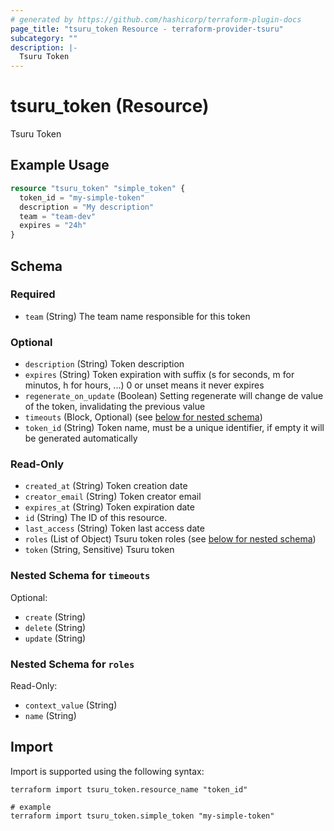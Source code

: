 ```yaml
---
# generated by https://github.com/hashicorp/terraform-plugin-docs
page_title: "tsuru_token Resource - terraform-provider-tsuru"
subcategory: ""
description: |-
  Tsuru Token
---
```


# tsuru_token (Resource)

Tsuru Token

## Example Usage

```terraform
resource "tsuru_token" "simple_token" {
  token_id = "my-simple-token"
  description = "My description"
  team = "team-dev"
  expires = "24h"
}
```

<!-- schema generated by tfplugindocs -->
## Schema

### Required

- `team` (String) The team name responsible for this token

### Optional

- `description` (String) Token description
- `expires` (String) Token expiration with suffix (s for seconds, m for minutos, h for hours, ...) 0 or unset means it never expires
- `regenerate_on_update` (Boolean) Setting regenerate will change de value of the token, invalidating the previous value
- `timeouts` (Block, Optional) (see [below for nested schema](#nestedblock--timeouts))
- `token_id` (String) Token name, must be a unique identifier, if empty it will be generated automatically

### Read-Only

- `created_at` (String) Token creation date
- `creator_email` (String) Token creator email
- `expires_at` (String) Token expiration date
- `id` (String) The ID of this resource.
- `last_access` (String) Token last access date
- `roles` (List of Object) Tsuru token roles (see [below for nested schema](#nestedatt--roles))
- `token` (String, Sensitive) Tsuru token

<a id="nestedblock--timeouts"></a>
### Nested Schema for `timeouts`

Optional:

- `create` (String)
- `delete` (String)
- `update` (String)


<a id="nestedatt--roles"></a>
### Nested Schema for `roles`

Read-Only:

- `context_value` (String)
- `name` (String)

## Import

Import is supported using the following syntax:

```shell
terraform import tsuru_token.resource_name "token_id"

# example
terraform import tsuru_token.simple_token "my-simple-token"
```
